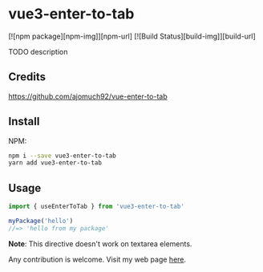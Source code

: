 # vue3-enter-to-tab

[![npm package][npm-img]][npm-url]
[![Build Status][build-img]][build-url]

TODO description

## Credits

https://github.com/ajomuch92/vue-enter-to-tab

## Install

NPM:

```bash
npm i --save vue3-enter-to-tab
yarn add vue3-enter-to-tab
```

## Usage

```ts
import { useEnterToTab } from 'vue3-enter-to-tab'

myPackage('hello')
//=> 'hello from my package'
```

**Note**: This directive doesn't work on textarea elements.

Any contribution is welcome. Visit my web page [here](https://www.ajomuch92.site/#/).


